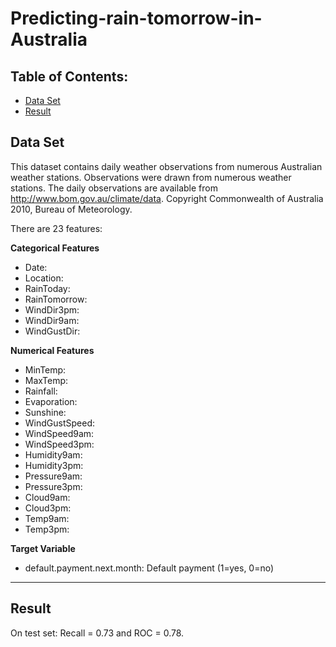 # Predicting-rain-tomorrow-in-Australia

## Table of Contents:
+ [Data Set](#Data_Set) </br>
+ [Result](#Results) </br>

## <a name="Data_Set"></a> Data Set 

This dataset contains daily weather observations from numerous Australian weather stations. Observations were drawn from numerous weather stations. The daily observations are available from http://www.bom.gov.au/climate/data. Copyright Commonwealth of Australia 2010, Bureau of Meteorology.

There are 23 features:

**Categorical Features**
- Date:
- Location:
- RainToday:
- RainTomorrow:
- WindDir3pm:
- WindDir9am:
- WindGustDir:

**Numerical Features**
- MinTemp:
- MaxTemp:
- Rainfall:
- Evaporation:
- Sunshine:
- WindGustSpeed:
- WindSpeed9am:
- WindSpeed3pm:
- Humidity9am:
- Humidity3pm:
- Pressure9am:
- Pressure3pm:
- Cloud9am:
- Cloud3pm:
- Temp9am:
- Temp3pm:

**Target Variable**
- default.payment.next.month: Default payment (1=yes, 0=no)
***

## <a name="Results"></a> Result

On test set: Recall = 0.73 and ROC = 0.78.


